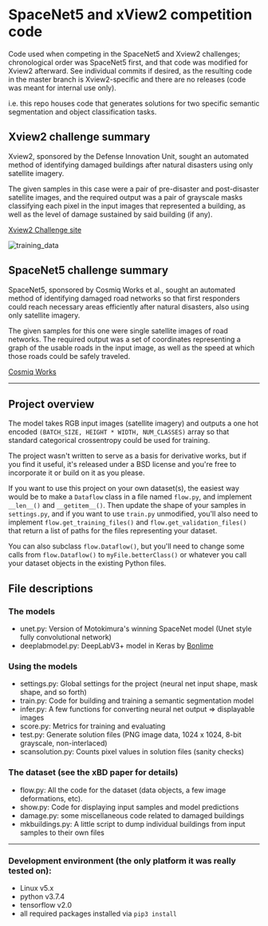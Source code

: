 # SpaceNet5 and xView2 competition code

Code used when competing in the SpaceNet5 and Xview2 challenges; chronological order was SpaceNet5
first, and that code was modified for Xview2 afterward.  See individual commits if desired, as the
resulting code in the master branch is Xview2-specific and there are no releases (code was meant
for internal use only).

i.e. this repo houses code that generates solutions for two specific semantic segmentation and
object classification tasks.

## Xview2 challenge summary
Xview2, sponsored by the Defense Innovation Unit, sought an automated method of identifying
damaged buildings after natural disasters using only satellite imagery.

The given samples in this case were a pair of pre-disaster and post-disaster satellite images,
and the required output was a pair of grayscale masks classifying each pixel in the input images
that represented a building, as well as the level of damage sustained by said building (if any).

[Xview2 Challenge site](https://xview2.org)

![training_data](progress_images/training.png)

## SpaceNet5 challenge summary
SpaceNet5, sponsored by Cosmiq Works et al., sought an automated method of identifying damaged
road networks so that first responders could reach necessary areas efficiently after natural
disasters, also using only satellite imagery.

The given samples for this one were single satellite images of road networks.  The required
output was a set of coordinates representing a graph of the usable roads in the input image, as
well as the speed at which those roads could be safely traveled.

[Cosmiq Works](https://www.cosmiqworks.org)

------

## Project overview
The model takes RGB input images (satellite imagery) and outputs a one hot encoded
`(BATCH_SIZE, HEIGHT * WIDTH, NUM_CLASSES)` array so that standard categorical crossentropy
could be used for training.

The project wasn't written to serve as a basis for derivative works, but if you find it useful,
it's released under a BSD license and you're free to incorporate it or build on it as you please.

If you want to use this project on your own dataset(s), the easiest way would be to make a
`Dataflow` class in a file named `flow.py`, and implement `__len__()` and `__getitem__()`.  Then
update the shape of your samples in `settings.py`, and if you want to use `train.py` unmodified,
you'll also need to implement `flow.get_training_files()` and `flow.get_validation_files()` that
return a list of paths for the files representing your dataset.

You can also subclass `flow.Dataflow()`, but you'll need to change some calls from `flow.Dataflow()`
to `myFile.betterClass()` or whatever you call your dataset objects in the existing Python files.

## File descriptions

### The models
- unet.py: Version of Motokimura's winning SpaceNet model (Unet style fully convolutional network)
- deeplabmodel.py: DeepLabV3+ model in Keras by [Bonlime](https://github.com/bonlime/keras-deeplab-v3-plus)

### Using the models
- settings.py: Global settings for the project (neural net input shape, mask shape, and so forth)
- train.py: Code for building and training a semantic segmentation model
- infer.py: A few functions for converting neural net output => displayable images
- score.py: Metrics for training and evaluating
- test.py: Generate solution files (PNG image data, 1024 x 1024, 8-bit grayscale, non-interlaced)
- scansolution.py: Counts pixel values in solution files (sanity checks)

### The dataset (see the xBD paper for details)
- flow.py: All the code for the dataset (data objects, a few image deformations, etc).
- show.py: Code for displaying input samples and model predictions
- damage.py: some miscellaneous code related to damaged buildings
- mkbuildings.py: A little script to dump individual buildings from input samples to their own files

------

### Development environment (the only platform it was really tested on):
- Linux v5.x
- python v3.7.4
- tensorflow v2.0
- all required packages installed via `pip3 install`
